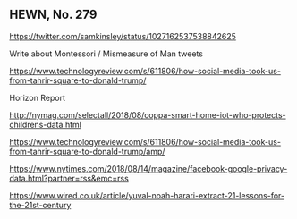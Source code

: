 ## HEWN, No. 279

https://twitter.com/samkinsley/status/1027162537538842625

Write about Montessori / Mismeasure of Man tweets

https://www.technologyreview.com/s/611806/how-social-media-took-us-from-tahrir-square-to-donald-trump/

Horizon Report

http://nymag.com/selectall/2018/08/coppa-smart-home-iot-who-protects-childrens-data.html

https://www.technologyreview.com/s/611806/how-social-media-took-us-from-tahrir-square-to-donald-trump/amp/

https://www.nytimes.com/2018/08/14/magazine/facebook-google-privacy-data.html?partner=rss&emc=rss

https://www.wired.co.uk/article/yuval-noah-harari-extract-21-lessons-for-the-21st-century
